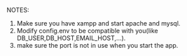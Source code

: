 NOTES:
1) Make sure you have xampp and start apache and mysql.
2) Modify config.env to be compatible with you(like DB_USER,DB_HOST,EMAIL_HOST,...).
3) make sure the port is not in use when you start the app.
